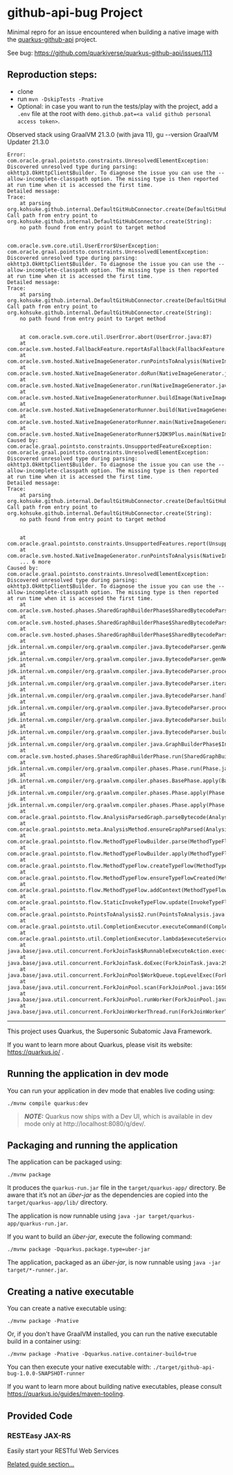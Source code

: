 # github-api-bug Project

Minimal repro for an issue encountered when building a native image with the 
[quarkus-github-api](https://github.com/quarkiverse/quarkus-github-api) project.

See bug: https://github.com/quarkiverse/quarkus-github-api/issues/113

## Reproduction steps:

* clone
* run `mvn -DskipTests -Pnative`
* Optional: in case you want to run the tests/play with the project, add a `.env` file at the root with
`demo.github.pat=<a valid github personal access token>`.

Observed stack using GraalVM 21.3.0 (with java 11), gu --version GraalVM Updater 21.3.0

```
Error: com.oracle.graal.pointsto.constraints.UnresolvedElementException: Discovered unresolved type during parsing: okhttp3.OkHttpClient$Builder. To diagnose the issue you can use the --allow-incomplete-classpath option. The missing type is then reported at run time when it is accessed the first time.
Detailed message:
Trace:
	at parsing org.kohsuke.github.internal.DefaultGitHubConnector.create(DefaultGitHubConnector.java:45)
Call path from entry point to org.kohsuke.github.internal.DefaultGitHubConnector.create(String):
	no path found from entry point to target method


com.oracle.svm.core.util.UserError$UserException: com.oracle.graal.pointsto.constraints.UnresolvedElementException: Discovered unresolved type during parsing: okhttp3.OkHttpClient$Builder. To diagnose the issue you can use the --allow-incomplete-classpath option. The missing type is then reported at run time when it is accessed the first time.
Detailed message:
Trace:
	at parsing org.kohsuke.github.internal.DefaultGitHubConnector.create(DefaultGitHubConnector.java:45)
Call path from entry point to org.kohsuke.github.internal.DefaultGitHubConnector.create(String):
	no path found from entry point to target method


	at com.oracle.svm.core.util.UserError.abort(UserError.java:87)
	at com.oracle.svm.hosted.FallbackFeature.reportAsFallback(FallbackFeature.java:233)
	at com.oracle.svm.hosted.NativeImageGenerator.runPointsToAnalysis(NativeImageGenerator.java:759)
	at com.oracle.svm.hosted.NativeImageGenerator.doRun(NativeImageGenerator.java:529)
	at com.oracle.svm.hosted.NativeImageGenerator.run(NativeImageGenerator.java:488)
	at com.oracle.svm.hosted.NativeImageGeneratorRunner.buildImage(NativeImageGeneratorRunner.java:403)
	at com.oracle.svm.hosted.NativeImageGeneratorRunner.build(NativeImageGeneratorRunner.java:569)
	at com.oracle.svm.hosted.NativeImageGeneratorRunner.main(NativeImageGeneratorRunner.java:122)
	at com.oracle.svm.hosted.NativeImageGeneratorRunner$JDK9Plus.main(NativeImageGeneratorRunner.java:599)
Caused by: com.oracle.graal.pointsto.constraints.UnsupportedFeatureException: com.oracle.graal.pointsto.constraints.UnresolvedElementException: Discovered unresolved type during parsing: okhttp3.OkHttpClient$Builder. To diagnose the issue you can use the --allow-incomplete-classpath option. The missing type is then reported at run time when it is accessed the first time.
Detailed message:
Trace:
	at parsing org.kohsuke.github.internal.DefaultGitHubConnector.create(DefaultGitHubConnector.java:45)
Call path from entry point to org.kohsuke.github.internal.DefaultGitHubConnector.create(String):
	no path found from entry point to target method


	at com.oracle.graal.pointsto.constraints.UnsupportedFeatures.report(UnsupportedFeatures.java:126)
	at com.oracle.svm.hosted.NativeImageGenerator.runPointsToAnalysis(NativeImageGenerator.java:756)
	... 6 more
Caused by: com.oracle.graal.pointsto.constraints.UnresolvedElementException: Discovered unresolved type during parsing: okhttp3.OkHttpClient$Builder. To diagnose the issue you can use the --allow-incomplete-classpath option. The missing type is then reported at run time when it is accessed the first time.
	at com.oracle.svm.hosted.phases.SharedGraphBuilderPhase$SharedBytecodeParser.reportUnresolvedElement(SharedGraphBuilderPhase.java:307)
	at com.oracle.svm.hosted.phases.SharedGraphBuilderPhase$SharedBytecodeParser.handleUnresolvedType(SharedGraphBuilderPhase.java:263)
	at com.oracle.svm.hosted.phases.SharedGraphBuilderPhase$SharedBytecodeParser.handleUnresolvedNewInstance(SharedGraphBuilderPhase.java:207)
	at jdk.internal.vm.compiler/org.graalvm.compiler.java.BytecodeParser.genNewInstance(BytecodeParser.java:4624)
	at jdk.internal.vm.compiler/org.graalvm.compiler.java.BytecodeParser.genNewInstance(BytecodeParser.java:4617)
	at jdk.internal.vm.compiler/org.graalvm.compiler.java.BytecodeParser.processBytecode(BytecodeParser.java:5422)
	at jdk.internal.vm.compiler/org.graalvm.compiler.java.BytecodeParser.iterateBytecodesForBlock(BytecodeParser.java:3477)
	at jdk.internal.vm.compiler/org.graalvm.compiler.java.BytecodeParser.handleBytecodeBlock(BytecodeParser.java:3437)
	at jdk.internal.vm.compiler/org.graalvm.compiler.java.BytecodeParser.processBlock(BytecodeParser.java:3282)
	at jdk.internal.vm.compiler/org.graalvm.compiler.java.BytecodeParser.build(BytecodeParser.java:1145)
	at jdk.internal.vm.compiler/org.graalvm.compiler.java.BytecodeParser.buildRootMethod(BytecodeParser.java:1030)
	at jdk.internal.vm.compiler/org.graalvm.compiler.java.GraphBuilderPhase$Instance.run(GraphBuilderPhase.java:84)
	at com.oracle.svm.hosted.phases.SharedGraphBuilderPhase.run(SharedGraphBuilderPhase.java:81)
	at jdk.internal.vm.compiler/org.graalvm.compiler.phases.Phase.run(Phase.java:49)
	at jdk.internal.vm.compiler/org.graalvm.compiler.phases.BasePhase.apply(BasePhase.java:212)
	at jdk.internal.vm.compiler/org.graalvm.compiler.phases.Phase.apply(Phase.java:42)
	at jdk.internal.vm.compiler/org.graalvm.compiler.phases.Phase.apply(Phase.java:38)
	at com.oracle.graal.pointsto.flow.AnalysisParsedGraph.parseBytecode(AnalysisParsedGraph.java:132)
	at com.oracle.graal.pointsto.meta.AnalysisMethod.ensureGraphParsed(AnalysisMethod.java:621)
	at com.oracle.graal.pointsto.flow.MethodTypeFlowBuilder.parse(MethodTypeFlowBuilder.java:163)
	at com.oracle.graal.pointsto.flow.MethodTypeFlowBuilder.apply(MethodTypeFlowBuilder.java:321)
	at com.oracle.graal.pointsto.flow.MethodTypeFlow.createTypeFlow(MethodTypeFlow.java:293)
	at com.oracle.graal.pointsto.flow.MethodTypeFlow.ensureTypeFlowCreated(MethodTypeFlow.java:282)
	at com.oracle.graal.pointsto.flow.MethodTypeFlow.addContext(MethodTypeFlow.java:103)
	at com.oracle.graal.pointsto.flow.StaticInvokeTypeFlow.update(InvokeTypeFlow.java:420)
	at com.oracle.graal.pointsto.PointsToAnalysis$2.run(PointsToAnalysis.java:595)
	at com.oracle.graal.pointsto.util.CompletionExecutor.executeCommand(CompletionExecutor.java:188)
	at com.oracle.graal.pointsto.util.CompletionExecutor.lambda$executeService$0(CompletionExecutor.java:172)
	at java.base/java.util.concurrent.ForkJoinTask$RunnableExecuteAction.exec(ForkJoinTask.java:1426)
	at java.base/java.util.concurrent.ForkJoinTask.doExec(ForkJoinTask.java:290)
	at java.base/java.util.concurrent.ForkJoinPool$WorkQueue.topLevelExec(ForkJoinPool.java:1020)
	at java.base/java.util.concurrent.ForkJoinPool.scan(ForkJoinPool.java:1656)
	at java.base/java.util.concurrent.ForkJoinPool.runWorker(ForkJoinPool.java:1594)
	at java.base/java.util.concurrent.ForkJoinWorkerThread.run(ForkJoinWorkerThread.java:183)
```
----------

This project uses Quarkus, the Supersonic Subatomic Java Framework.

If you want to learn more about Quarkus, please visit its website: https://quarkus.io/ .

## Running the application in dev mode

You can run your application in dev mode that enables live coding using:
```shell script
./mvnw compile quarkus:dev
```

> **_NOTE:_**  Quarkus now ships with a Dev UI, which is available in dev mode only at http://localhost:8080/q/dev/.

## Packaging and running the application

The application can be packaged using:
```shell script
./mvnw package
```
It produces the `quarkus-run.jar` file in the `target/quarkus-app/` directory.
Be aware that it’s not an _über-jar_ as the dependencies are copied into the `target/quarkus-app/lib/` directory.

The application is now runnable using `java -jar target/quarkus-app/quarkus-run.jar`.

If you want to build an _über-jar_, execute the following command:
```shell script
./mvnw package -Dquarkus.package.type=uber-jar
```

The application, packaged as an _über-jar_, is now runnable using `java -jar target/*-runner.jar`.

## Creating a native executable

You can create a native executable using: 
```shell script
./mvnw package -Pnative
```

Or, if you don't have GraalVM installed, you can run the native executable build in a container using: 
```shell script
./mvnw package -Pnative -Dquarkus.native.container-build=true
```

You can then execute your native executable with: `./target/github-api-bug-1.0.0-SNAPSHOT-runner`

If you want to learn more about building native executables, please consult https://quarkus.io/guides/maven-tooling.

## Provided Code

### RESTEasy JAX-RS

Easily start your RESTful Web Services

[Related guide section...](https://quarkus.io/guides/getting-started#the-jax-rs-resources)
